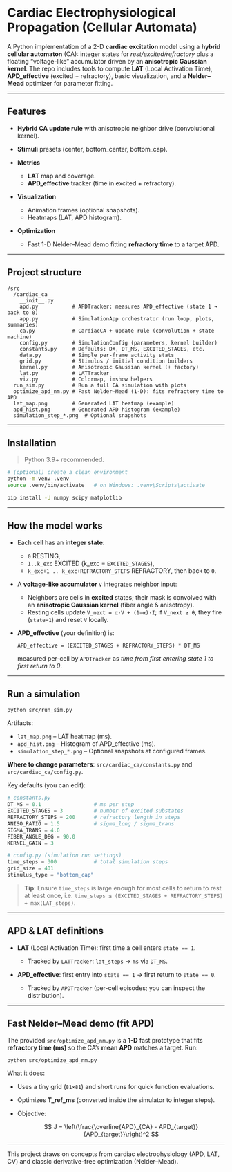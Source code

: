 # Cardiac Electrophysiological Propagation (Cellular Automata)

A Python implementation of a 2-D **cardiac excitation** model using a **hybrid cellular automaton** (CA): integer states for *rest/excited/refractory* plus a floating “voltage-like” accumulator driven by an **anisotropic Gaussian kernel**. The repo includes tools to compute **LAT** (Local Activation Time), **APD\_effective** (excited + refractory), basic visualization, and a **Nelder–Mead** optimizer for parameter fitting.

---

## Features

* **Hybrid CA update rule** with anisotropic neighbor drive (convolutional kernel).
* **Stimuli** presets (center, bottom\_center, bottom\_cap).
* **Metrics**

  * **LAT** map and coverage.
  * **APD\_effective** tracker (time in excited + refractory).
* **Visualization**

  * Animation frames (optional snapshots).
  * Heatmaps (LAT, APD histogram).
* **Optimization**

  * Fast 1-D Nelder–Mead demo fitting **refractory time** to a target APD.


---

## Project structure

```
/src
  /cardiac_ca
    __init__.py
    apd.py           # APDTracker: measures APD_effective (state 1 → back to 0)
    app.py           # SimulationApp orchestrator (run loop, plots, summaries)
    ca.py            # CardiacCA + update rule (convolution + state machine)
    config.py        # SimulationConfig (parameters, kernel builder)
    constants.py     # Defaults: DX, DT_MS, EXCITED_STAGES, etc.
    data.py          # Simple per-frame activity stats
    grid.py          # Stimulus / initial condition builders
    kernel.py        # Anisotropic Gaussian kernel (+ factory)
    lat.py           # LATTracker
    viz.py           # Colormap, imshow helpers
  run_sim.py         # Run a full CA simulation with plots
  optimize_apd_nm.py # Fast Nelder–Mead (1-D): fits refractory time to APD
  lat_map.png        # Generated LAT heatmap (example)
  apd_hist.png       # Generated APD histogram (example)
  simulation_step_*.png  # Optional snapshots
```

---

## Installation

> Python 3.9+ recommended.

```bash
# (optional) create a clean environment
python -m venv .venv
source .venv/bin/activate   # on Windows: .venv\Scripts\activate

pip install -U numpy scipy matplotlib
```

---

## How the model works 

* Each cell has an **integer state**:

  * `0` RESTING,
  * `1..k_exc` EXCITED (k\_exc = `EXCITED_STAGES`),
  * `k_exc+1 .. k_exc+REFRACTORY_STEPS` REFRACTORY, then back to `0`.
* A **voltage-like accumulator** `V` integrates neighbor input:

  * Neighbors are cells in **excited** states; their mask is convolved with an **anisotropic Gaussian kernel** (fiber angle & anisotropy).
  * Resting cells update `V_next = α·V + (1−α)·I`; if `V_next ≥ θ`, they fire (`state=1`) and reset `V` locally.
* **APD\_effective** (your definition) is:

  ```
  APD_effective = (EXCITED_STAGES + REFRACTORY_STEPS) * DT_MS
  ```

  measured per-cell by `APDTracker` as *time from first entering state 1 to first return to 0*.

---

## Run a simulation

```bash
python src/run_sim.py
```


Artifacts:

* `lat_map.png` – LAT heatmap (ms).
* `apd_hist.png` – Histogram of APD\_effective (ms).
* `simulation_step_*.png` – Optional snapshots at configured frames.

**Where to change parameters**: `src/cardiac_ca/constants.py` and `src/cardiac_ca/config.py`.

Key defaults (you can edit):

```python
# constants.py
DT_MS = 0.1                 # ms per step
EXCITED_STAGES = 3          # number of excited substates
REFRACTORY_STEPS = 200      # refractory length in steps
ANISO_RATIO = 1.5           # sigma_long / sigma_trans
SIGMA_TRANS = 4.0
FIBER_ANGLE_DEG = 90.0
KERNEL_GAIN = 3

# config.py (simulation run settings)
time_steps = 300            # total simulation steps
grid_size = 401
stimulus_type = "bottom_cap"
```

> **Tip**: Ensure `time_steps` is large enough for most cells to return to rest at least once, i.e. `time_steps ≥ (EXCITED_STAGES + REFRACTORY_STEPS) + max(LAT_steps)`.

---

## APD & LAT definitions

* **LAT** (Local Activation Time): first time a cell enters `state == 1`.

  * Tracked by `LATTracker`: `lat_steps` → `ms` via `DT_MS`.
* **APD\_effective**: first entry into `state == 1` → first return to `state == 0`.

  * Tracked by `APDTracker` (per-cell episodes; you can inspect the distribution).

---

## Fast Nelder–Mead demo (fit APD)

The provided `src/optimize_apd_nm.py` is a **1-D** fast prototype that fits **refractory time (ms)** so the CA’s **mean APD** matches a target.
Run:

```bash
python src/optimize_apd_nm.py
```

What it does:

* Uses a tiny grid (`81×81`) and short runs for quick function evaluations.
* Optimizes **T\_ref\_ms** (converted inside the simulator to integer steps).
* Objective:

  $$
  J = \left(\frac{\overline{APD}_{CA} - APD_{target}}{APD_{target}}\right)^2
  $$



---


This project draws on concepts from cardiac electrophysiology (APD, LAT, CV) and classic derivative-free optimization (Nelder–Mead).
